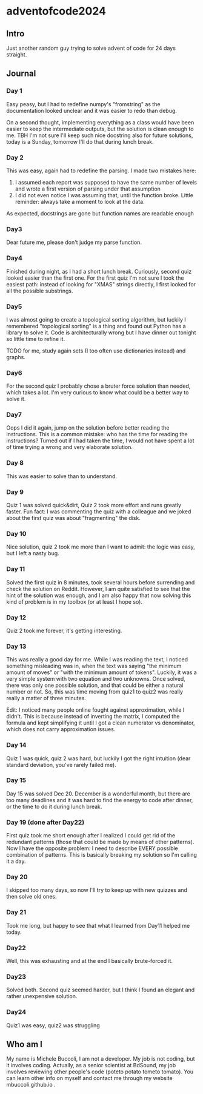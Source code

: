# adventofcode2024

## Intro
Just another random guy trying to solve advent of code for 24 days straight.

## Journal
### Day 1
Easy peasy, but I had to redefine numpy's "fromstring" as the documentation looked unclear and it was easier to redo than debug.

On a second thought, implementing everything as a class would have been easier to keep the intermediate outputs, but the solution is clean enough to me.
TBH I'm not sure I'll keep such nice docstring also for future solutions, today is a Sunday, tomorrow I'll do that during lunch break.

### Day 2
This was easy, again had to redefine the parsing. 
I made two mistakes here:
1) I assumed each report was supposed to have the same number of levels and wrote a first version of parsing under that assumption
2) I did not even notice I was assuming that, until the function broke. Little reminder: always take a moment to look at the data.

As expected, docstrings are gone but function names are readable enough

### Day3
Dear future me, please don't judge my parse function.

### Day4
Finished during night, as I had a short lunch break. Curiously, second quiz looked easier than the first one.
For the first quiz I'm not sure I took the easiest path: instead of looking for "XMAS" strings directly, I first looked for all the possible substrings.

### Day5
I was almost going to create a topological sorting algorithm, but luckily I remembered "topological sorting" is a thing and found out Python has a library to solve it. Code is architecturally wrong but I have dinner out tonight so little time to refine it.

TODO for me, study again sets (I too often use dictionaries instead) and graphs.

### Day6
For the second quiz I probably chose a bruter force solution than needed, which takes a lot. I'm very curious to know what could be a better way to solve it.

### Day7
Oops I did it again, jump on the solution before better reading the instructions. This is a common mistake: who has the time for reading the instructions?
Turned out if I had taken the time, I would not have spent a lot of time trying a wrong and very elaborate solution.

### Day 8
This was easier to solve than to understand. 

### Day 9
Quiz 1 was solved quick&dirt, Quiz 2 took more effort and runs greatly faster.
Fun fact: I was commenting the quiz with a colleague and we joked about the first quiz was about "fragmenting" the disk. 

### Day 10
Nice solution, quiz 2 took me more than I want to admit: the logic was easy, but I left a nasty bug.

### Day 11
Solved the first quiz in 8 minutes, took several hours before surrending and check the solution on Reddit.
However, I am quite satisfied to see that the hint of the solution was enough, and I am also happy that now solving this kind of problem is in my toolbox (or at least I hope so).

### Day 12
Quiz 2 took me forever, it's getting interesting.

### Day 13
This was really a good day for me. While I was reading the text, I noticed something misleading was in, when the text was saying "the minimum amount of moves" or "with the minimum amount of tokens".
Luckily, it was a very simple system with two equation and two unknowns. Once solved, there was only one possible solution, and that could be either a natural number or not.
So, this was time moving from quiz1 to quiz2 was really really a matter of three minutes.

Edit: I noticed many people online fought against approximation, while I didn't. This is because instead of inverting the matrix, I computed the formula and kept simplifying it until I got a clean numerator vs denominator, which does not carry approximation issues.

### Day 14
Quiz 1 was quick, quiz 2 was hard, but luckily I got the right intuition (dear standard deviation, you've rarely failed me).

### Day 15
Day 15 was solved Dec 20. December is a wonderful month, but there are too many deadlines and it was hard to find the energy to code after dinner, or the time to do it during lunch break.

### Day 19 (done after Day22)
First quiz took me short enough after I realized I could get rid of the redundant patterns (those that could be made by means of other patterns). Now I have the opposite problem: I need to describe EVERY possible combination of patterns. This is basically breaking my solution so I'm calling it a day.

### Day 20
I skipped too many days, so now I'll try to keep up with new quizzes and then solve old ones.

### Day 21
Took me long, but happy to see that what I learned from Day11 helped me today.

### Day22
Well, this was exhausting and at the end I basically brute-forced it. 

### Day23
Solved both. Second quiz seemed harder, but I think I found an elegant and rather unexpensive solution.

### Day24
Quiz1 was easy, quiz2 was struggling


## Who am I
My name is Michele Buccoli, I am not a developer. My job is not coding, but it involves coding. Actually, as a senior scientist at BdSound, my job involves reviewing other people's code (poteto potato tometo tomato).
You can learn other info on myself and contact me through my website mbuccoli.github.io .
